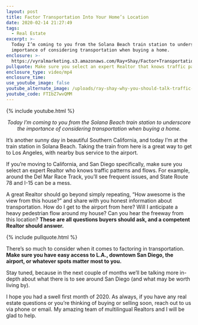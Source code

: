 ```yaml
---
layout: post
title: Factor Transportation Into Your Home’s Location
date: 2020-02-14 21:27:49
tags:
  - Real Estate
excerpt: >-
  Today I’m coming to you from the Solana Beach train station to underscore the
  importance of considering transportation when buying a home.
enclosure: >-
  https://vyralmarketing.s3.amazonaws.com/Ray+Shay/Factor+Transportation+into+Your+Homes+Location.mp4
pullquote: Make sure you select an expert Realtor that knows traffic patterns and flows.
enclosure_type: video/mp4
enclosure_time:
use_youtube_image: false
youtube_alternate_image: /uploads/ray-shay-why-you-should-talk-traffic-to-your-realtor-youtube.jpg
youtube_code: FTIbZ7wvQMM
---
```


{% include youtube.html %}

<p style="text-align: center;"><em>Today I’m coming to you from the Solana Beach train station to underscore the importance of considering transportation when buying a home.</em></p>

It’s another sunny day in beautiful Southern California, and today I’m at the train station in Solana Beach. Taking the train from here is a great way to get to Los Angeles, with nearby bus service to the airport.&nbsp;

If you’re moving to California, and San Diego specifically, make sure you select an expert Realtor who knows traffic patterns and flows. For example, around the Del Mar Race Track, you’ll see frequent issues, and State Route 78 and I-15 can be a mess.&nbsp;

A great Realtor should go beyond simply repeating, “How awesome is the view from this house?” and share with you honest information about transportation. How do I get to the airport from here? Will I anticipate a heavy pedestrian flow around my house? Can you hear the freeway from this location? **These are all questions buyers should ask, and a competent Realtor should answer.&nbsp;**

{% include pullquote.html %}

There’s so much to consider when it comes to factoring in transportation. **Make sure you have easy access to L.A., downtown San Diego, the airport, or whatever spots matter most to you.&nbsp;**

Stay tuned, because in the next couple of months we’ll be talking more in-depth about what there is to see around San Diego (and what may be worth living by).&nbsp;

I hope you had a swell first month of 2020. As always, if you have any real estate questions or you’re thinking of buying or selling soon, reach out to us via phone or email. My amazing team of multilingual Realtors and I will be glad to help.